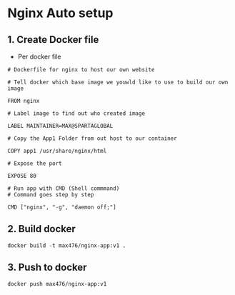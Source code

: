 # Nginx Auto setup

## 1. Create Docker file

- Per docker file 
```
# Dockerfile for nginx to host our own website

# Tell docker which base image we youwld like to use to build our own image

FROM nginx

# Label image to find out who created image

LABEL MAINTAINER=MAX@SPARTAGLOBAL

# Copy the App1 Folder from out host to our container

COPY app1 /usr/share/nginx/html

# Expose the port

EXPOSE 80

# Run app with CMD (Shell commmand)
# Command goes step by step

CMD ["nginx", "-g", "daemon off;"]
```

## 2. Build docker

```docker build -t max476/nginx-app:v1 .```

## 3. Push to docker

```docker push max476/nginx-app:v1```

